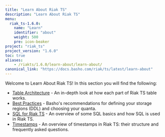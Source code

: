 ```yaml
---
title: "Learn About Riak TS"
description: "Learn About Riak TS"
menu:
  riak_ts-1.6.0:
    name: "Learn"
    identifier: "about"
    weight: 500
    pre: icon-beaker
project: "riak_ts"
project_version: "1.6.0"
toc: true
aliases:
    - /riakts/1.6.0/learn-about/learn-about/
canonical_link: "https://docs.basho.com/riak/ts/latest/learn-about"
---
```


[table arch]: tablearchitecture/
[bestpractices]: bestpractices/
[sqlriakts]: sqlriakts/
[timestamps]: timestamps/


Welcome to Learn About Riak TS! In this section you will find the following:

* [Table Architecture][table arch] - An in-depth look at how each part of Riak TS table works.
* [Best Practices][bestpractices] - Basho's recommendations for defining your storage regions (DDL) and choosing your quanta.
* [SQL for Riak TS][sqlriakts] - An overview of some SQL basics and how SQL is used in Riak TS.
* [Timestamps][timestamps] - An overview of timestamps in Riak TS: their structure and frequently asked questions.
